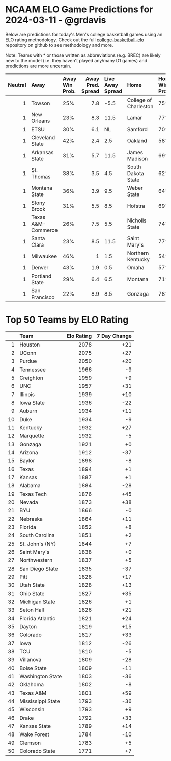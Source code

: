 # NCAAM ELO Game Predictions for 2024-03-11 - @grdavis
Below are predictions for today's Men's college basketball games using an ELO rating methodology. Check out the full [college-basketball-elo](https://github.com/grdavis/college-basketball-elo) repository on github to see methodology and more.

Note: Teams with * or those written as abbreviations (e.g. BREC) are likely new to the model (i.e. they haven't played any/many D1 games) and predictions are more uncertain.

|   Neutral | Away               | Away Win Prob.   |   Away Pred. Spread | Live Away Spread   | Home                  | Home Win Prob.   |   Home Pred. Spread |
|----------:|:-------------------|:-----------------|--------------------:|:-------------------|:----------------------|:-----------------|--------------------:|
|         1 | Towson             | 25%              |                 7.8 | -5.5               | College of Charleston | 75%              |                -7.8 |
|         1 | New Orleans        | 23%              |                 8.3 | 11.5               | Lamar                 | 77%              |                -8.3 |
|         1 | ETSU               | 30%              |                 6.1 | NL                 | Samford               | 70%              |                -6.1 |
|         1 | Cleveland State    | 42%              |                 2.4 | 2.5                | Oakland               | 58%              |                -2.4 |
|         1 | Arkansas State     | 31%              |                 5.7 | 11.5               | James Madison         | 69%              |                -5.7 |
|         1 | St. Thomas         | 38%              |                 3.5 | 4.5                | South Dakota State    | 62%              |                -3.5 |
|         1 | Montana State      | 36%              |                 3.9 | 9.5                | Weber State           | 64%              |                -3.9 |
|         1 | Stony Brook        | 31%              |                 5.5 | 8.5                | Hofstra               | 69%              |                -5.5 |
|         1 | Texas A&M-Commerce | 26%              |                 7.5 | 5.5                | Nicholls State        | 74%              |                -7.5 |
|         1 | Santa Clara        | 23%              |                 8.5 | 11.5               | Saint Mary's          | 77%              |                -8.5 |
|         1 | Milwaukee          | 46%              |                 1   | 1.5                | Northern Kentucky     | 54%              |                -1   |
|         1 | Denver             | 43%              |                 1.9 | 0.5                | Omaha                 | 57%              |                -1.9 |
|         1 | Portland State     | 29%              |                 6.4 | 6.5                | Montana               | 71%              |                -6.4 |
|         1 | San Francisco      | 22%              |                 8.9 | 8.5                | Gonzaga               | 78%              |                -8.9 |

# Top 50 Teams by ELO Rating
|    | Team              |   Elo Rating |   7 Day Change |
|---:|:------------------|-------------:|---------------:|
|  1 | Houston           |         2078 |            +21 |
|  2 | UConn             |         2075 |            +27 |
|  3 | Purdue            |         2050 |            +20 |
|  4 | Tennessee         |         1966 |             -9 |
|  5 | Creighton         |         1959 |             +9 |
|  6 | UNC               |         1957 |            +31 |
|  7 | Illinois          |         1939 |            +10 |
|  8 | Iowa State        |         1936 |            -22 |
|  9 | Auburn            |         1934 |            +11 |
| 10 | Duke              |         1934 |             -9 |
| 11 | Kentucky          |         1932 |            +27 |
| 12 | Marquette         |         1932 |             -5 |
| 13 | Gonzaga           |         1921 |             +0 |
| 14 | Arizona           |         1912 |            -37 |
| 15 | Baylor            |         1898 |             -8 |
| 16 | Texas             |         1894 |             +1 |
| 17 | Kansas            |         1887 |             +1 |
| 18 | Alabama           |         1884 |            -28 |
| 19 | Texas Tech        |         1876 |            +45 |
| 20 | Nevada            |         1873 |            +38 |
| 21 | BYU               |         1866 |             -0 |
| 22 | Nebraska          |         1864 |            +11 |
| 23 | Florida           |         1852 |             +8 |
| 24 | South Carolina    |         1851 |             +2 |
| 25 | St. John's (NY)   |         1844 |             +7 |
| 26 | Saint Mary's      |         1838 |             +0 |
| 27 | Northwestern      |         1837 |             +5 |
| 28 | San Diego State   |         1835 |            -37 |
| 29 | Pitt              |         1828 |            +17 |
| 30 | Utah State        |         1828 |            +13 |
| 31 | Ohio State        |         1827 |            +35 |
| 32 | Michigan State    |         1826 |             +1 |
| 33 | Seton Hall        |         1826 |            +21 |
| 34 | Florida Atlantic  |         1821 |            +24 |
| 35 | Dayton            |         1819 |            +15 |
| 36 | Colorado          |         1817 |            +33 |
| 37 | Iowa              |         1812 |            -26 |
| 38 | TCU               |         1810 |             -5 |
| 39 | Villanova         |         1809 |            -28 |
| 40 | Boise State       |         1809 |            -11 |
| 41 | Washington State  |         1803 |            -36 |
| 42 | Oklahoma          |         1802 |             -8 |
| 43 | Texas A&M         |         1801 |            +59 |
| 44 | Mississippi State |         1793 |            -36 |
| 45 | Wisconsin         |         1793 |             +9 |
| 46 | Drake             |         1792 |            +33 |
| 47 | Kansas State      |         1789 |            +14 |
| 48 | Wake Forest       |         1784 |            -10 |
| 49 | Clemson           |         1783 |             +5 |
| 50 | Colorado State    |         1771 |             +7 |
